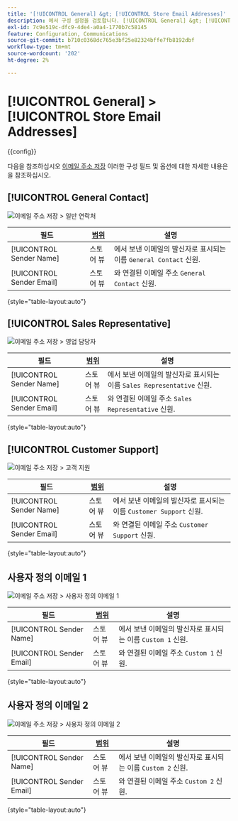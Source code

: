 ```yaml
---
title: '[!UICONTROL General] &gt; [!UICONTROL Store Email Addresses]'
description: 에서 구성 설정을 검토합니다. [!UICONTROL General] &gt; [!UICONTROL Store Email Addresses] 상거래 관리자의 페이지입니다.
exl-id: 7c9e519c-dfc9-4de4-a0a4-1770b7c58145
feature: Configuration, Communications
source-git-commit: b710c0368dc765e3bf25e82324bffe7fb8192dbf
workflow-type: tm+mt
source-wordcount: '202'
ht-degree: 2%

---
```


# [!UICONTROL General] > [!UICONTROL Store Email Addresses]

{{config}}

다음을 참조하십시오 [이메일 주소 저장](../../getting-started/store-details.md#store-email-addresses) 이러한 구성 필드 및 옵션에 대한 자세한 내용은 을 참조하십시오.

## [!UICONTROL General Contact]

![이메일 주소 저장 > 일반 연락처](./assets/store-email-addresses-general-contact.png)<!-- zoom -->

| 필드 | [범위](../../getting-started/websites-stores-views.md#scope-settings) | 설명 |
|--- |--- |--- |
| [!UICONTROL Sender Name] | 스토어 뷰 | 에서 보낸 이메일의 발신자로 표시되는 이름 `General Contact` 신원. |
| [!UICONTROL Sender Email] | 스토어 뷰 | 와 연결된 이메일 주소 `General Contact` 신원. |

{style="table-layout:auto"}

## [!UICONTROL Sales Representative]

![이메일 주소 저장 > 영업 담당자](./assets/store-email-addresses-sales-rep.png)<!-- zoom -->

| 필드 | [범위](../../getting-started/websites-stores-views.md#scope-settings) | 설명 |
|--- |--- |--- |
| [!UICONTROL Sender Name] | 스토어 뷰 | 에서 보낸 이메일의 발신자로 표시되는 이름 `Sales Representative` 신원. |
| [!UICONTROL Sender Email] | 스토어 뷰 | 와 연결된 이메일 주소 `Sales Representative` 신원. |

{style="table-layout:auto"}

## [!UICONTROL Customer Support]

![이메일 주소 저장 > 고객 지원](./assets/store-email-addresses-customer-support.png)<!-- zoom -->

| 필드 | [범위](../../getting-started/websites-stores-views.md#scope-settings) | 설명 |
|--- |--- |--- |
| [!UICONTROL Sender Name] | 스토어 뷰 | 에서 보낸 이메일의 발신자로 표시되는 이름 `Customer Support` 신원. |
| [!UICONTROL Sender Email] | 스토어 뷰 | 와 연결된 이메일 주소 `Customer Support` 신원. |

{style="table-layout:auto"}

## 사용자 정의 이메일 1

![이메일 주소 저장 > 사용자 정의 이메일 1](./assets/store-email-addresses-custom-email1.png)<!-- zoom -->

| 필드 | [범위](../../getting-started/websites-stores-views.md#scope-settings) | 설명 |
|--- |--- |--- |
| [!UICONTROL Sender Name] | 스토어 뷰 | 에서 보낸 이메일의 발신자로 표시되는 이름 `Custom 1` 신원. |
| [!UICONTROL Sender Email] | 스토어 뷰 | 와 연결된 이메일 주소 `Custom 1` 신원. |

{style="table-layout:auto"}

## 사용자 정의 이메일 2

![이메일 주소 저장 > 사용자 정의 이메일 2](./assets/store-email-addresses-custom-email1.png)<!-- zoom -->

| 필드 | [범위](../../getting-started/websites-stores-views.md#scope-settings) | 설명 |
|--- |--- |--- |
| [!UICONTROL Sender Name] | 스토어 뷰 | 에서 보낸 이메일의 발신자로 표시되는 이름 `Custom 2` 신원. |
| [!UICONTROL Sender Email] | 스토어 뷰 | 와 연결된 이메일 주소 `Custom 2` 신원. |

{style="table-layout:auto"}

